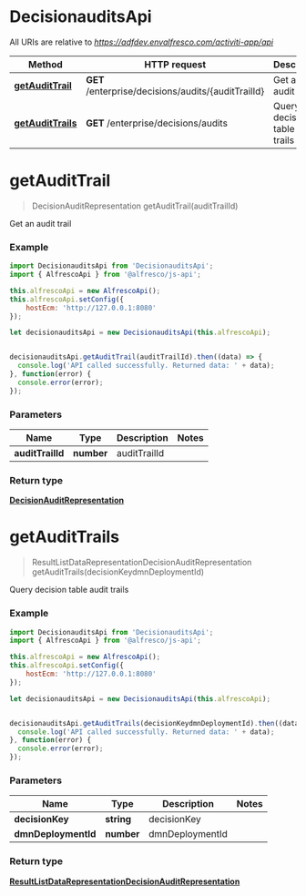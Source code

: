 # DecisionauditsApi

All URIs are relative to *https://adfdev.envalfresco.com/activiti-app/api*

Method | HTTP request | Description
------------- | ------------- | -------------
[**getAuditTrail**](DecisionauditsApi.md#getAuditTrail) | **GET** /enterprise/decisions/audits/{auditTrailId} | Get an audit trail
[**getAuditTrails**](DecisionauditsApi.md#getAuditTrails) | **GET** /enterprise/decisions/audits | Query decision table audit trails


<a name="getAuditTrail"></a>
# **getAuditTrail**
> DecisionAuditRepresentation getAuditTrail(auditTrailId)

Get an audit trail

### Example
```javascript
import DecisionauditsApi from 'DecisionauditsApi';
import { AlfrescoApi } from '@alfresco/js-api';

this.alfrescoApi = new AlfrescoApi();
this.alfrescoApi.setConfig({
    hostEcm: 'http://127.0.0.1:8080'
});

let decisionauditsApi = new DecisionauditsApi(this.alfrescoApi);


decisionauditsApi.getAuditTrail(auditTrailId).then((data) => {
  console.log('API called successfully. Returned data: ' + data);
}, function(error) {
  console.error(error);
});

```

### Parameters

Name | Type | Description  | Notes
------------- | ------------- | ------------- | -------------
 **auditTrailId** | **number**| auditTrailId | 

### Return type

[**DecisionAuditRepresentation**](DecisionAuditRepresentation.md)

<a name="getAuditTrails"></a>
# **getAuditTrails**
> ResultListDataRepresentationDecisionAuditRepresentation getAuditTrails(decisionKeydmnDeploymentId)

Query decision table audit trails

### Example
```javascript
import DecisionauditsApi from 'DecisionauditsApi';
import { AlfrescoApi } from '@alfresco/js-api';

this.alfrescoApi = new AlfrescoApi();
this.alfrescoApi.setConfig({
    hostEcm: 'http://127.0.0.1:8080'
});

let decisionauditsApi = new DecisionauditsApi(this.alfrescoApi);


decisionauditsApi.getAuditTrails(decisionKeydmnDeploymentId).then((data) => {
  console.log('API called successfully. Returned data: ' + data);
}, function(error) {
  console.error(error);
});

```

### Parameters

Name | Type | Description  | Notes
------------- | ------------- | ------------- | -------------
 **decisionKey** | **string**| decisionKey | 
 **dmnDeploymentId** | **number**| dmnDeploymentId | 

### Return type

[**ResultListDataRepresentationDecisionAuditRepresentation**](ResultListDataRepresentationDecisionAuditRepresentation.md)

